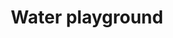 ---
pid: FS70
title: Water playground
location_transcription: Franklin square/ popular place
zipcode: '30052'
outside_phl: 'Loganville GA '
neighborhood: 
age: '12'
age_range: 6-13
instagram: 
image_file_name: FS_70.jpg
proposal_transcription: |-
  Tables and Benches (for parents)
  toy boat launch, connected to 1ft. deep pool, connected to slip and slide (mini), ending with 1 1/2 ft. deep pool with in water swing set and baby swing.
topic: Youth
topic_summary: '0'
type: Park,Playground
keywords_other: water park
credit: 'Josephine #Best playground ever !'
image_labels: 
twitter: 
facebook: 
permalink: "/monuments/fs70/"
layout: item-page
---